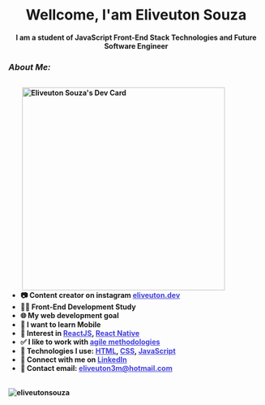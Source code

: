 <h1 align="center"> Wellcome, I'am Eliveuton Souza</h1>
<p align="center"> <strong>I am a student of JavaScript Front-End Stack Technologies and Future Software Engineer<strong><p>

  <div>
    <h3 ><strong><i>About Me:</i></strong></h3>
    <div style="display: flex;">
      <ul>
	      <a href="https://app.daily.dev/eliveutonsm"><img align="right"  src="https://api.daily.dev/devcards/586ba950f0d44c42ba7bbfbacc9d82fd.png?r=0kl" width="400" alt="Eliveuton Souza's Dev Card"/></a>
				<li>📷 Content creator on instagram <a style="color: #4240DC" href="https://www.instagram.com/eliveuton.dev/">eliveuton.dev</a></li>
				<li>👨‍💻 Front-End Development Study</li>
				<li>🌐 My web development goal</li>
				<li>📲 I want to learn Mobile</li>
				<li>💜 Interest in <a style="color: #4240DC" href="https://pt-br.reactjs.org/">ReactJS</a>, <a style="color: #4240DC" href="https://reactnative.dev/">React Native</a></li>
				<li>✅ I like to work with <a style="color: #4240DC" href="http://www.desenvolvimentoagil.com.br/">agile methodologies</a></li>
				<li>🎇 Technologies I use: <a style="color: #4240DC" href="https://developer.mozilla.org/pt-BR/docs/Web/HTML">HTML</a>, <a style="color: #4240DC" href="https://developer.mozilla.org/pt-BR/docs/Web/CSS">CSS</a>, <a style="color: #4240DC" href="https://developer.mozilla.org/pt-BR/docs/Learn/JavaScript">JavaScript</a></li>
  			<li>👋 Connect with me on <a style="color: #4240DC" href="https://developer.mozilla.org/pt-BR/docs/Web/HTML">LinkedIn</a></li>
				<li>📧 Contact email: <a style="color: #4240DC" href="mailto:eliveuton3m@hotmail.com">eliveuton3m@hotmail.com</a></li>
  		</ul>
	
		
   </div>
   
   
    
  <br/>

<img src="https://github-readme-stats.vercel.app/api?username=eliveutonsouza&show_icons=true" alt="eliveutonsouza"/>
